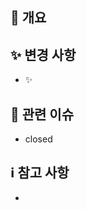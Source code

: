 ## 📝 개요

<!-- 이 PR의 목적과 관련된 정보를 간략히 설명합니다. -->

<!-- 이 부분에 내용 -->

## ✨ 변경 사항

<!-- 코드나 기능의 주요 변경 사항을 설명 -->

- ✨

## 🔗 관련 이슈

<!-- 이 PR과 관련된 이슈 번호를 연결 (없으면 생략) -->

- closed

## ℹ️ 참고 사항

<!-- 리뷰어가 알 필요가 있는 추가 정보나 문서, 참고 링크를 포함 (없으면 생략) -->

- 
